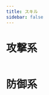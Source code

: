 ```yaml
---
title: スキル
sidebar: false
---
```


# 攻撃系

<table>
  <CardProfile command="test-cmd/smash" />
  <CardProfile command="test-cmd/fire" />
</table>

# 防御系

<table>
  <CardProfile command="test-cmd/guard" />
  <CardProfile command="test-cmd/protect" />
  <CardProfile command="test-cmd/avoid" />
  <CardProfile command="test-cmd/barrier" />
</table>
